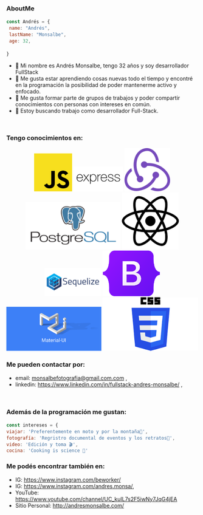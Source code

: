 ### AboutMe
```javascript
const Andrés = {
 name: "Andrés",
 lastName: "Monsalbe",
 age: 32,

}
```

- 🔭 Mi nombre es Andrés Monsalbe, tengo 32 años y soy desarrollador FullStack
- 🌱 Me gusta estar aprendiendo cosas nuevas todo el tiempo y encontré en la programación la posibilidad de poder mantenerme activo y enfocado.
- 👯 Me gusta formar parte de grupos de trabajos y poder compartir conocimientos con personas con intereses en común.
- 👀 Estoy buscando trabajo como desarrollador Full-Stack. 

<br>

###  Tengo conocimientos en: 
<p align ="center" >
  <img width="100" src="./Img/javascript.png"/>
  <img width="130" src="./Img/express.svg"/>
  <img width="120" src="./Img/redux.svg"/>
  <img width="250" src="./Img/postgres.svg"/>
  <img width="150" src="./Img/react.svg"/>
  <img width="150" src="./Img/sequelize.svg"/>
  <img width="150" src="./Img/Bootstrap.png"/>
  <img width="250" src="./Img/materialUI.png"/>
  <img width="250" src="./Img/css.png"/>

</p>

###  Me pueden contactar por: 

 - email: monsalbefotografia@gmail.com.com ,
 - linkedin: https://www.linkedin.com/in/fullstack-andres-monsalbe/ ,

<br>

###  Además de la programación me gustan:

 ```javascript
const intereses = {
viajar: 'Preferentemente en moto y por la montaña🛵',
fotografía: 'Regristro documental de eventos y los retratos📸',
video: 'Edición y toma 🎬',
cocina: 'Cooking is science 🔬'
```

###  Me podés encontrar también en: 
- IG: https://www.instagram.com/beworker/
- IG: https://www.instagram.com/andres.monsa/,
- YouTube: https://www.youtube.com/channel/UC_kuIL7s2F5iwNy7JqG4jEA
- Sitio Personal: http://andresmonsalbe.com/



